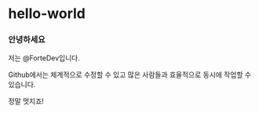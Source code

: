 # hello-world
### 안녕하세요
저는 @ForteDev입니다.

Github에서는 체계적으로 수정할 수 있고 많은 사람들과 효율적으로 동시에 작업할 수 있습니다.

정말 멋지죠!
